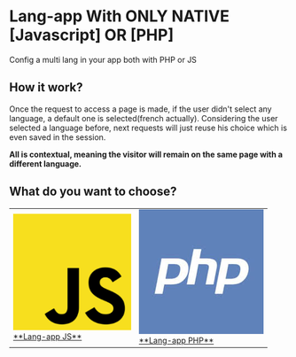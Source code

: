 # Lang-app With **ONLY NATIVE** [Javascript] OR [PHP]
Config a multi lang in your app both with PHP or JS

## How it work?
Once the request to access a page is made, if the user didn't select any language, a default one is selected(french actually). Considering the user selected a language before, next requests will just reuse his choice which is even saved in the session.

**All is contextual, meaning the visitor will remain on the same page with a different language.**
## What do you want to choose?

<table style="width: 100%;">
  <tr>
    <td>
      <a href="https://github.com/Sanix-Darker/Lang-app/JS">
        <img src="img/js.PNG"><br>
            **Lang-app JS**
      </a>
    </td>
    <td>
      <a href="https://github.com/Sanix-Darker/Lang-app/PHP">
        <img src="img/php.jpg"><br>
            **Lang-app PHP**
      </a>
    </td>
  </tr>
</table>
